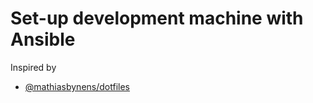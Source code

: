 # Set-up development machine with Ansible

Inspired by

* [@mathiasbynens/dotfiles](https://github.com/mathiasbynens/dotfiles)
